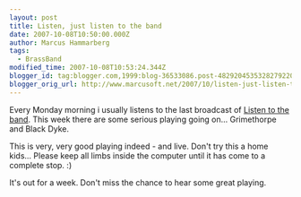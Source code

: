 ```yaml
---
layout: post
title: Listen, just listen to the band
date: 2007-10-08T10:50:00.000Z
author: Marcus Hammarberg
tags:
  - BrassBand
modified_time: 2007-10-08T10:53:24.344Z
blogger_id: tag:blogger.com,1999:blog-36533086.post-4829204535328279220
blogger_orig_url: http://www.marcusoft.net/2007/10/listen-just-listen-to-band.html
---
```


Every Monday morning i usually listens
to the last broadcast of [Listen to the
band](http://www.bbc.co.uk/radio/aod/networks/radio2/aod.shtml?radio2/listenband).
This week there are some serious playing going on... Grimethorpe and
Black Dyke.

This is very, very good playing indeed - and live. Don't try this a home
kids... Please keep all limbs inside the computer until it has come to a
complete stop. :)

It's out for a week. Don't miss the chance to hear some great playing.
